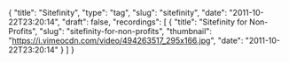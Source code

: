 {
  "title": "Sitefinity",
  "type": "tag",
  "slug": "sitefinity",
  "date": "2011-10-22T23:20:14",
  "draft": false,
  "recordings": [
    {
      "title": "Sitefinity for Non-Profits",
      "slug": "sitefinity-for-non-profits",
      "thumbnail": "https://i.vimeocdn.com/video/494263517_295x166.jpg",
      "date": "2011-10-22T23:20:14"
    }
  ]
}